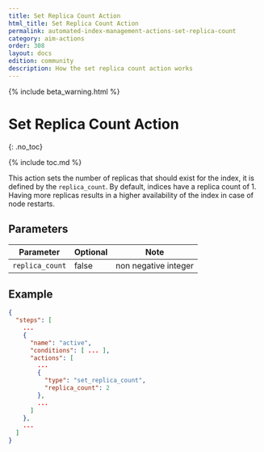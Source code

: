 ```yaml
---
title: Set Replica Count Action
html_title: Set Replica Count Action
permalink: automated-index-management-actions-set-replica-count
category: aim-actions
order: 308
layout: docs
edition: community
description: How the set replica count action works
---
```

<!--- Copyright 2023 floragunn GmbH -->

{% include beta_warning.html %}

# Set Replica Count Action
{: .no_toc}

{% include toc.md %}

This action sets the number of replicas that should exist for the index, it is defined by the `replica_count`.
By default, indices have a replica count of 1.
Having more replicas results in a higher availability of the index in case of node restarts.

## Parameters

| Parameter       | Optional | Note                 |
|-----------------|----------|----------------------|
| `replica_count` | false    | non negative integer |

## Example

```json
{
  "steps": [
    ...
    {
      "name": "active",
      "conditions": [ ... ],
      "actions": [
        ...
        {
          "type": "set_replica_count",
          "replica_count": 2
        },
        ...
      ]
    },
    ...
  ]
}
```